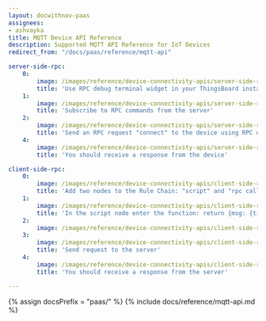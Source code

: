 ```yaml
---
layout: docwithnav-paas
assignees:
- ashvayka
title: MQTT Device API Reference
description: Supported MQTT API Reference for IoT Devices
redirect_from: "/docs/paas/reference/mqtt-api"

server-side-rpc:
    0:
        image: /images/reference/device-connectivity-apis/server-side-rpc-mqtt-1-paas.png
        title: 'Use RPC debug terminal widget in your ThingsBoard instance'
    1:
        image: /images/reference/device-connectivity-apis/server-side-rpc-mqtt-2-paas.png
        title: 'Subscribe to RPC commands from the server'
    2:
        image: /images/reference/device-connectivity-apis/server-side-rpc-mqtt-3-paas.png
        title: 'Send an RPC request "connect" to the device using RPC debug terminal widget'
    4:
        image: /images/reference/device-connectivity-apis/server-side-rpc-mqtt-4-paas.png
        title: 'You should receive a response from the device'

client-side-rpc:
    0:
        image: /images/reference/device-connectivity-apis/client-side-rpc-1-paas.png
        title: 'Add two nodes to the Rule Chain: "script" and "rpc call reply"'
    1:
        image: /images/reference/device-connectivity-apis/client-side-rpc-2-paas.png
        title: 'In the script node enter the function: return {msg: {time:String(new Date())}, metadata: metadata, msgType: msgType};'
    2:
        image: /images/reference/device-connectivity-apis/client-side-rpc-3-paas.png
    3:
        image: /images/reference/device-connectivity-apis/client-side-rpc-mqtt-4-paas.png
        title: 'Send request to the server'
    4:
        image: /images/reference/device-connectivity-apis/client-side-rpc-mqtt-5-paas.png
        title: 'You should receive a response from the server'

---
```


{% assign docsPrefix = "paas/" %}
{% include docs/reference/mqtt-api.md %}
